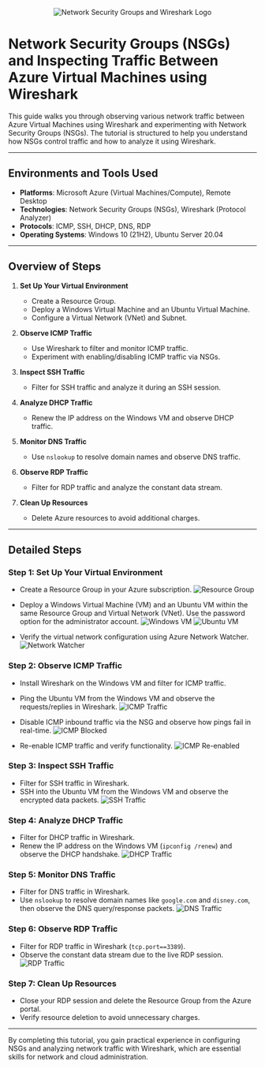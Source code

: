 <p align="center">
<img src="https://i.imgur.com/M0pY7CY.png" alt="Network Security Groups and Wireshark Logo"/>
</p>

# Network Security Groups (NSGs) and Inspecting Traffic Between Azure Virtual Machines using Wireshark

This guide walks you through observing various network traffic between Azure Virtual Machines using Wireshark and experimenting with Network Security Groups (NSGs). The tutorial is structured to help you understand how NSGs control traffic and how to analyze it using Wireshark.

---

## Environments and Tools Used

- **Platforms**: Microsoft Azure (Virtual Machines/Compute), Remote Desktop
- **Technologies**: Network Security Groups (NSGs), Wireshark (Protocol Analyzer)
- **Protocols**: ICMP, SSH, DHCP, DNS, RDP
- **Operating Systems**: Windows 10 (21H2), Ubuntu Server 20.04

---

## Overview of Steps

1. **Set Up Your Virtual Environment**
   - Create a Resource Group.
   - Deploy a Windows Virtual Machine and an Ubuntu Virtual Machine.
   - Configure a Virtual Network (VNet) and Subnet.

2. **Observe ICMP Traffic**
   - Use Wireshark to filter and monitor ICMP traffic.
   - Experiment with enabling/disabling ICMP traffic via NSGs.

3. **Inspect SSH Traffic**
   - Filter for SSH traffic and analyze it during an SSH session.

4. **Analyze DHCP Traffic**
   - Renew the IP address on the Windows VM and observe DHCP traffic.

5. **Monitor DNS Traffic**
   - Use `nslookup` to resolve domain names and observe DNS traffic.

6. **Observe RDP Traffic**
   - Filter for RDP traffic and analyze the constant data stream.

7. **Clean Up Resources**
   - Delete Azure resources to avoid additional charges.

---

## Detailed Steps

### Step 1: Set Up Your Virtual Environment
- Create a Resource Group in your Azure subscription.
  ![Resource Group](https://i.imgur.com/dOAeXqs.png)

- Deploy a Windows Virtual Machine (VM) and an Ubuntu VM within the same Resource Group and Virtual Network (VNet). Use the password option for the administrator account.
  ![Windows VM](https://i.imgur.com/PHOwjLh.png)
  ![Ubuntu VM](https://i.imgur.com/N5zwQUH.png)

- Verify the virtual network configuration using Azure Network Watcher.
  ![Network Watcher](https://i.imgur.com/Pn02GXF.png)

### Step 2: Observe ICMP Traffic
- Install Wireshark on the Windows VM and filter for ICMP traffic.
- Ping the Ubuntu VM from the Windows VM and observe the requests/replies in Wireshark.
  ![ICMP Traffic](https://i.imgur.com/3h9QSEY.png)

- Disable ICMP inbound traffic via the NSG and observe how pings fail in real-time.
  ![ICMP Blocked](https://i.imgur.com/ovGk5dq.png)

- Re-enable ICMP traffic and verify functionality.
  ![ICMP Re-enabled](https://i.imgur.com/nZbl2sA.png)

### Step 3: Inspect SSH Traffic
- Filter for SSH traffic in Wireshark.
- SSH into the Ubuntu VM from the Windows VM and observe the encrypted data packets.
  ![SSH Traffic](https://i.imgur.com/6YEDJKu.png)

### Step 4: Analyze DHCP Traffic
- Filter for DHCP traffic in Wireshark.
- Renew the IP address on the Windows VM (`ipconfig /renew`) and observe the DHCP handshake.
  ![DHCP Traffic](https://i.imgur.com/mKyAHFr.png)

### Step 5: Monitor DNS Traffic
- Filter for DNS traffic in Wireshark.
- Use `nslookup` to resolve domain names like `google.com` and `disney.com`, then observe the DNS query/response packets.
  ![DNS Traffic](https://i.imgur.com/mYZ8CAK.png)

### Step 6: Observe RDP Traffic
- Filter for RDP traffic in Wireshark (`tcp.port==3389`).
- Observe the constant data stream due to the live RDP session.
  ![RDP Traffic](https://i.imgur.com/hNlhTVp.png)

### Step 7: Clean Up Resources
- Close your RDP session and delete the Resource Group from the Azure portal.
- Verify resource deletion to avoid unnecessary charges.

---

By completing this tutorial, you gain practical experience in configuring NSGs and analyzing network traffic with Wireshark, which are essential skills for network and cloud administration.
